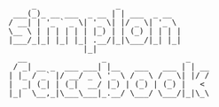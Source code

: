 <pre>
     _                 _
 ___(_)_ __ ___  _ __ | | ___  _ __
/ __| | '_ ` _ \| '_ \| |/ _ \| '_ \
\__ \ | | | | | | |_) | | (_) | | | |
|___/_|_| |_| |_| .__/|_|\___/|_| |_|
                |_|
  __                _                 _
 / _| __ _  ___ ___| |__   ___   ___ | | __
| |_ / _` |/ __/ _ \ '_ \ / _ \ / _ \| |/ /
|  _| (_| | (_|  __/ |_) | (_) | (_) |   <
|_|  \__,_|\___\___|_.__/ \___/ \___/|_|\_\

</pre>